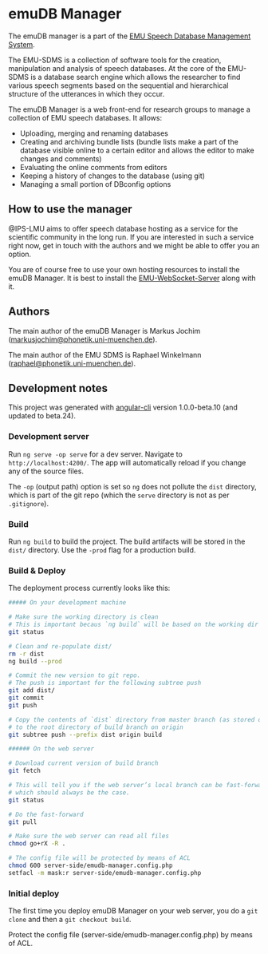 # emuDB Manager

The emuDB manager is a part of the [EMU Speech Database Management System](https://ips-lmu.github.io/EMU.html).

The EMU-SDMS is a collection of software tools for the creation, manipulation and analysis of speech databases. At the core of the EMU-SDMS is a database search engine which allows the researcher to find various speech segments based on the sequential and hierarchical structure of the utterances in which they occur.

The emuDB Manager is a web front-end for research groups to manage a 
collection of EMU speech databases. It allows:

* Uploading, merging and renaming databases
* Creating and archiving bundle lists (bundle lists make a part of the 
database visible online to a certain editor and allows the editor to make 
changes and comments)
* Evaluating the online comments from editors
* Keeping a history of changes to the database (using git)
* Managing a small portion of DBconfig options

## How to use the manager

@IPS-LMU aims to offer speech database hosting as a service for the 
scientific community in the long run. If you are interested in such a service
right now, get in touch with the authors and we might be able to offer you an 
option.
  
You are of course free to use your own hosting resources to install the emuDB
Manager. It is best to install the [EMU-WebSocket-Server](https://github.com/IPS-LMU/IPS-EMUprot-nodeWSserver)
along with it.

## Authors

The main author of the emuDB Manager is Markus Jochim (<markusjochim@phonetik.uni-muenchen.de>).

The main author of the EMU SDMS is Raphael Winkelmann (<raphael@phonetik.uni-muenchen.de>).


## Development notes

This project was generated with [angular-cli](https://github.com/angular/angular-cli) version 1.0.0-beta.10 (and updated to beta.24).

### Development server

Run `ng serve -op serve` for a dev server. Navigate to `http://localhost:4200/`. The app will automatically reload if you change any of the source files.

The `-op` (output path) option is set so `ng` does not pollute the `dist` directory, which is part of the git repo (which the `serve` directory is not as per `.gitignore`).

### Build

Run `ng build` to build the project. The build artifacts will be stored in the `dist/` directory. Use the `-prod` flag for a production build.

### Build & Deploy

The deployment process currently looks like this:

```bash
##### On your development machine

# Make sure the working directory is clean
# This is important becaus `ng build` will be based on the working dir and not on the HEAD revision
git status

# Clean and re-populate dist/
rm -r dist
ng build --prod

# Commit the new version to git repo.
# The push is important for the following subtree push
git add dist/
git commit
git push

# Copy the contents of `dist` directory from master branch (as stored on origin)
# to the root directory of build branch on origin
git subtree push --prefix dist origin build

###### On the web server

# Download current version of build branch
git fetch

# This will tell you if the web server’s local branch can be fast-forwarded,
# which should always be the case.
git status

# Do the fast-forward
git pull

# Make sure the web server can read all files
chmod go+rX -R .

# The config file will be protected by means of ACL
chmod 600 server-side/emudb-manager.config.php
setfacl -m mask:r server-side/emudb-manager.config.php
```

### Initial deploy

The first time you deploy emuDB Manager on your web server, you do a `git clone` and then a `git checkout build`.

Protect the config file (server-side/emudb-manager.config.php) by means of ACL.
